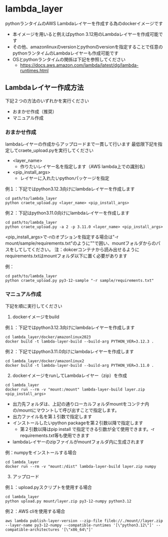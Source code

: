 # lambda_layer

pythonランタイムのAWS Lambdaレイヤーを作成する為のdockerイメージです

- 本イメージを用いると例えばpython 3.12用のLambdaレイヤーを作成可能です
- その他、amazonlinuxのversionとpythonのversionを指定することで任意のpythonランタイムのLambdaレイヤーも作成可能です
- OSとpythonランタイムの関係は下記を参照してください
  - https://docs.aws.amazon.com/lambda/latest/dg/lambda-runtimes.html


## Lambdaレイヤー作成方法

下記２つの方法のいずれかを実行ください

- おまかせ作成（推奨）
- マニュアル作成

### おまかせ作成

lambdaレイヤーの作成からアップロードまで一貫して行います
最低限下記を指定してcraete_upload.pyを実行してください
- <layer_name>
  - 作りたいレイヤー名を指定します（AWS lambda上での識別名）
- <pip_install_args>
  - レイヤーに入れたいpythonパッケージを指定

例１：下記ではpython3.12.3向けにlambdaレイヤーを作成します
```
cd path/to/lambda_layer
python craete_upload.py <layer_name> <pip_install_args>
```

例２：下記はpython3.11.0向けにlambdaレイヤーを作成します
```
cd path/to/lambda_layer
python craete_upload.py -a 2 -p 3.11.0 <layer_name> <pip_install_args>
```

<pip_install_args>で-rのオプションを指定する場合は"-r mount/sample/requirements.txt"のように""で囲い、mountフォルダからのパスをしてしてください。
注：dokcerコンテナから読み出せるようにrequirements.txtはmountフォルダ以下に置く必要があります

例：
```
cd path/to/lambda_layer
python craete_upload.py py3-12-sample "-r sample/requirements.txt"
```


### マニュアル作成

下記を順に実行してください

1. dockerイメージをbuild

例１：下記ではpython3.12.3向けにlambdaレイヤーを作成します
```
cd lambda_layer/docker/amazonlinux2023
docker build -t lambda-layer-build --build-arg PYTHON_VER=3.12.3 .
```

例２：下記ではpython3.11.0向けにlambdaレイヤーを作成します
```
cd lambda_layer/docker/amazonlinux2
docker build -t lambda-layer-build --build-arg PYTHON_VER=3.11.0 .
```

2. dockerイメージをrunしてLambdaレイヤー（zip）を作成

```
cd lambda_layer
docker run --rm -v "mount:/mount" lambda-layer-build layer.zip <pip_install_args>
```

- 出力先フォルダは、上記の通りローカルフォルダmountをコンテナ内の/mountにマウントして呼び出すことで指定します。
- 出力ファイル名を第１引数で指定します
- インストールしたいpython packageを第２引数以降で指定します
  - 第２引数以降はpip install で指定できる引数が全て使用できます。-r requirements.txt等も使用できます
- lambdaレイヤーのzipファイルがmountフォルダ内に生成されます

例：numpyをインストールする場合
```
cd lambda_layer
docker run --rm -v "mount:/dist" lambda-layer-build layer.zip numpy
```

3. アップロード

例１：upload.pyスクリプトを使用する場合
```
cd lambda_layer
python upload.py mount/layer.zip py3-12-numpy python3.12
```

例２：AWS cliを使用する場合
```
aws lambda publish-layer-version --zip-file fileb://./mount//layer.zip --layer-name py3-12-numpy --compatible-runtimes '[\"python3.12\"]' --compatible-architectures '[\"x86_64\"]'
```
